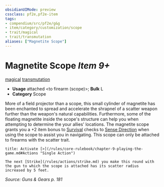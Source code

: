 ```yaml
---
obsidianUIMode: preview
cssclass: pf2e,pf2e-item
tags:
- compendium/src/pf2e/g&g
- item/category/customization/scope
- trait/magical
- trait/transmutation
aliases: ["Magnetite Scope"]
---
```

# Magnetite Scope *Item 9+*  
[magical](/rules/traits/magical.md)  [transmutation](/rules/traits/transmutation.md)  

- **Usage** attached <to firearm (scope)>; **Bulk** L
- **Category** Scope

More of a field projector than a scope, this small cylinder of magnetite has been enchanted to spread and accelerate the shrapnel of a scatter weapon further than the weapon's natural capabilities. Furthermore, some of the floating magnetite inside the scope's structure can help you when attempting to determine the your allies' locations. The magnetite scope grants you a +2 item bonus to [Survival](/compendium/skills.md#Survival) checks to [Sense Direction](/rules/actions/sense-direction.md) when using the scope to assist you in navigating. This scope can only be attached to firearms with the scatter trait.

```ad-embed-ability
title: Activate [>](/rules/core-rulebook/chapter-9-playing-the-game.md#Actions "Single Action")

The next [Strike](/rules/actions/strike.md) you make this round with the gun to which the scope is attached has its scatter radius increased by 5 feet.
```

*Source: Guns & Gears p. 181*
